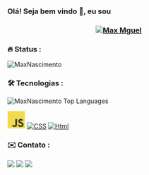 ### Olá! Seja bem vindo 👋, eu sou 

<h3 align="center"><a href="https://github.com/MaxNascimento">
   <img alt="Max Mguel" src="https://readme-typing-svg.herokuapp.com/?lines=Max+Nascimento;&font=Fira%20Code&width=440&height=45&color=68C3D4&vCenter=true&size=21"></a>
</h3>

<h3>🔥 Status :</h3>

<img alt="MaxNascimento" src="https://camo.githubusercontent.com/16aa0158ff1233ff046d7bd6d1ab29dc64fb07a0ad3ffc5f78bbe85210c65ced/68747470733a2f2f6769746875622d726561646d652d73746174732e76657263656c2e6170702f6170693f757365726e616d653d4d61784e617363696d656e746f2673686f775f69636f6e733d74727565267468656d653d746f6b796f6e6967687426696e636c7564655f616c6c5f636f6d6d6974733d7472756526636f756e745f707269766174653d74727565"/>

<h3>🛠 Tecnologias :</h3>

<img alt="MaxNascimento Top Languages" src="https://github-readme-stats.vercel.app/api/top-langs/?username=MaxNascimento&layout=compact&theme=tokyonight" height="180px"/>

<p>
   <!-- JavaScript -->
   <a href="https://github.com/MaxNascimento?tab=repositories&q=&type=&language=javascript&sort=" > 
   <img src="https://raw.githubusercontent.com/devicons/devicon/master/icons/javascript/javascript-original.svg" alt="Javascript" width="40" height="40"/></a>
   <!-- CSS -->
   <a href="https://github.com/MaxNascimento?tab=repositories&q=css&type=&language=&sort=" > 
   <img src="https://img.icons8.com/color/48/000000/css3.png" alt="CSS" width="40" height="40"/></a>
   <!-- Html -->
   <a href="https://github.com/MaxNascimento?tab=repositories&q=html&type=&language=&sort=" >
   <img src="https://img.icons8.com/color/48/000000/html-5--v1.png" alt="Html" width="40" height="40"/></a>
</p>

<h3>✉️ Contato :</h3>

<p>
   <a href="https://linkedin.com/in/max-nascimento-29774a210" ><img align="center" src="https://img.shields.io/badge/LinkedIn-0077B5?style=for-the-badge&logo=linkedin&logoColor=white"/></a>
    <a href="https://www.facebook.com/max.miguel.948" ><img align="center" src="https://img.shields.io/badge/Facebook-1877F2?style=for-the-badge&logo=facebook&logoColor=white"/></a>
     <a href="https://www.instagram.com/maxnasc_/" ><img align="center" src="https://img.shields.io/badge/Instagram-E4405F?style=for-the-badge&logo=instagram&logoColor=white"/></a>
   
</p>
